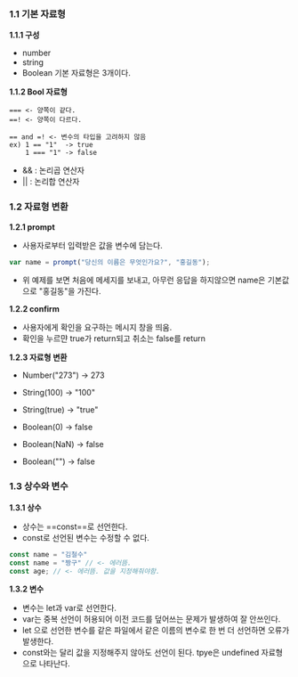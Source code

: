 ### 1.1 기본 자료형

**1.1.1 구성**
- number
- string
- Boolean
기본 자료형은 3개이다.

**1.1.2 Bool 자료형**
```
=== <- 양쪽이 같다.
==! <- 양쪽이 다르다.

== and =! <- 변수의 타입을 고려하지 않음
ex) 1 == "1"  -> true
	1 === "1" -> false
```
- && : 논리곱 연산자
- || : 논리합 연산자

### 1.2 자료형 변환

**1.2.1 prompt**
- 사용자로부터 입력받은 값을 변수에 담는다.
``` js
var name = prompt("당신의 이름은 무엇인가요?", "홍길동");
```
- 위 예제를 보면 처음에 메세지를 보내고, 아무런 응답을 하지않으면 name은 기본값으로 "홍길동"을 가진다.

**1.2.2 confirm**
- 사용자에게 확인을 요구하는 메시지 창을 띄움.
- 확인을 누르먄 true가 return되고 취소는 false를 return

**1.2.3 자료형 변환**
- Number("273") -> 273

- String(100) -> "100"
- String(true) -> "true"

- Boolean(0) -> false
- Boolean(NaN) -> false
- Boolean("") -> false

### 1.3 상수와 변수

**1.3.1 상수**
- 상수는 ==const==로 선언한다.
- const로 선언된 변수는 수정할 수 없다.
``` js
const name = "김철수"
const name = "짱구" // <- 에러뜸.
const age; // <- 에러뜸. 값을 지정해줘야함.
```

**1.3.2 변수**
- 변수는 let과 var로 선언한다.
- var는 중복 선언이 허용되어 이전 코드를 덮어쓰는 문제가 발생하여 잘 안쓰인다.
- let 으로 선언한 변수를 같은 파일에서 같은 이름의 변수로 한 번 더 선언하면 오류가 발생한다.
- const와는 달리 값을 지정해주지 않아도 선언이 된다. tpye은 undefined 자료형으로 나타난다.